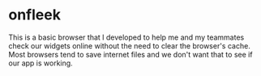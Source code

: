 # onfleek

This is a basic browser that I developed to help me and my teammates check our widgets online without the need to clear the browser's cache.
Most browsers tend to save internet files and we don't want that to see if our app is working.
